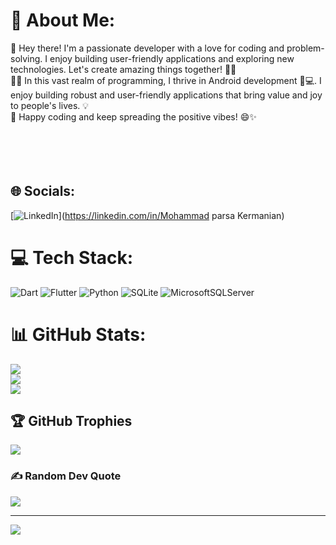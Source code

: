 # 💫 About Me:
👋 Hey there! I'm a passionate developer with a love for coding and problem-solving. I enjoy building user-friendly applications and exploring new technologies. Let's create amazing things together! 🚀😄<br>👨‍💻 In this vast realm of programming, I thrive in Android development 📱💻. I enjoy building robust and user-friendly applications that bring value and joy to people's lives. 💡<br>🚀 Happy coding and keep spreading the positive vibes! 😄✨<br><br><br><br><br>


## 🌐 Socials:
[![LinkedIn](https://img.shields.io/badge/LinkedIn-%230077B5.svg?logo=linkedin&logoColor=white)](https://linkedin.com/in/Mohammad parsa Kermanian) 

# 💻 Tech Stack:
![Dart](https://img.shields.io/badge/dart-%230175C2.svg?style=flat&logo=dart&logoColor=white) ![Flutter](https://img.shields.io/badge/Flutter-%2302569B.svg?style=flat&logo=Flutter&logoColor=white) ![Python](https://img.shields.io/badge/python-3670A0?style=flat&logo=python&logoColor=ffdd54) ![SQLite](https://img.shields.io/badge/sqlite-%2307405e.svg?style=flat&logo=sqlite&logoColor=white) ![MicrosoftSQLServer](https://img.shields.io/badge/Microsoft%20SQL%20Sever-CC2927?style=flat&logo=microsoft%20sql%20server&logoColor=white)
# 📊 GitHub Stats:
![](https://github-readme-stats.vercel.app/api?username=mparsa08&theme=midnight-purple&hide_border=false&include_all_commits=true&count_private=false)<br/>
![](https://github-readme-streak-stats.herokuapp.com/?user=mparsa08&theme=midnight-purple&hide_border=false)<br/>
![](https://github-readme-stats.vercel.app/api/top-langs/?username=mparsa08&theme=midnight-purple&hide_border=false&include_all_commits=true&count_private=false&layout=compact)

## 🏆 GitHub Trophies
![](https://github-profile-trophy.vercel.app/?username=mparsa08&theme=oldie&no-frame=true&no-bg=true&margin-w=4)

### ✍️ Random Dev Quote
![](https://quotes-github-readme.vercel.app/api?type=horizontal&theme=radical)

---
[![](https://visitcount.itsvg.in/api?id=mparsa08&icon=0&color=0)](https://visitcount.itsvg.in)

<!-- Proudly created with GPRM ( https://gprm.itsvg.in ) -->
